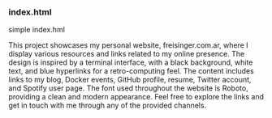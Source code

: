 ### index.html

simple index.hml

This project showcases my personal website, freisinger.com.ar, where I display various resources and links related to my online presence. The design is inspired by a terminal interface, with a black background, white text, and blue hyperlinks for a retro-computing feel. The content includes links to my blog, Docker events, GitHub profile, resume, Twitter account, and Spotify user page. The font used throughout the website is Roboto, providing a clean and modern appearance. Feel free to explore the links and get in touch with me through any of the provided channels.